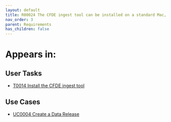 ```yaml
---
layout: default
title: R00024 The CFDE ingest tool can be installed on a standard Mac, Windows, or Linux workstation or Linux server system
nav_order: 3
parent: Requirements
has_children: false
---
```


# Appears in:


## User Tasks

-   [T0014 Install the CFDE ingest tool](../user-tasks/t0014-install-cfde-ingest-tool.md)

## Use Cases

-   [UC0004 Create a Data Release](../use-cases/uc0004-create-a-data-release.md)
